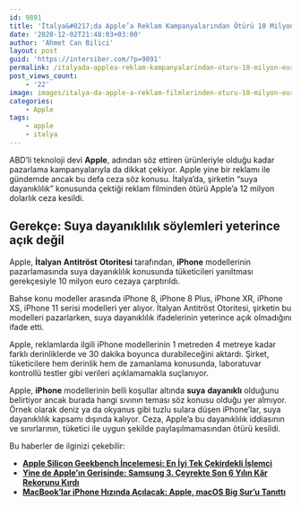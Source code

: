 ```yaml
---
id: 9891
title: 'İtalya&#8217;da Apple’a Reklam Kampanyalarından Ötürü 10 Milyon Euro Ceza Kesildi'
date: '2020-12-02T21:48:03+03:00'
author: 'Ahmet Can Bilici'
layout: post
guid: 'https://intersiber.com/?p=9891'
permalink: /italyada-applea-reklam-kampanyalarindan-oturu-10-milyon-euro-ceza-kesildi/
post_views_count:
    - '22'
image: images/italya-da-apple-a-reklam-filmlerinden-oturu-10-milyon-euro-ceza.jpg
categories:
    - Apple
tags:
    - apple
    - italya
---
```


ABD’li teknoloji devi **Apple**, adından söz ettiren ürünleriyle olduğu kadar pazarlama kampanyalarıyla da dikkat çekiyor. Apple yine bir reklamı ile gündemde ancak bu defa ceza söz konusu. İtalya’da, şirketin “suya dayanıklılık” konusunda çektiği reklam filminden ötürü Apple’a 12 milyon dolarlık ceza kesildi.

## Gerekçe: Suya dayanıklılık söylemleri yeterince açık değil

Apple, **İtalyan** **Antitröst** **Otoritesi** tarafından, **iPhone** modellerinin pazarlamasında suya dayanıklılık konusunda tüketicileri yanıltması gerekçesiyle 10 milyon euro cezaya çarptırıldı.

Bahse konu modeller arasında iPhone 8, iPhone 8 Plus, iPhone XR, iPhone XS, iPhone 11 serisi modelleri yer alıyor. İtalyan Antitröst Otoritesi, şirketin bu modelleri pazarlarken, suya dayanıklılık ifadelerinin yeterince açık olmadığını ifade etti.

Apple, reklamlarda ilgili iPhone modellerinin 1 metreden 4 metreye kadar farklı derinliklerde ve 30 dakika boyunca durabileceğini aktardı. Şirket, tüketicilere hem derinlik hem de zamanlama konusunda, laboratuvar kontrollü testler gibi verileri açıklamamakla suçlanıyor.

Apple, **iPhone** modellerinin belli koşullar altında **suya** **dayanıklı** olduğunu belirtiyor ancak burada hangi sıvının teması söz konusu olduğu yer almıyor. Örnek olarak deniz ya da okyanus gibi tuzlu sulara düşen iPhone’lar, suya dayanıklılık kapsamı dışında kalıyor. Ceza, Apple’a bu dayanıklılık iddiasının ve sınırlarının, tüketici ile uygun şekilde paylaşılmamasından ötürü kesildi.

Bu haberler de ilginizi çekebilir:

- **[Apple Silicon Geekbench İncelemesi: En İyi Tek Çekirdekli İşlemci](https://intersiber.com/apple-silicon-geekbench-incelemesi-en-iyi-tek-cekirdekli-islemci/)**
- **[Yine de Apple’ın Gerisinde: Samsung 3. Çeyrekte Son 6 Yılın Kâr Rekorunu Kırdı](https://intersiber.com/yine-de-applein-gerisinde-samsung-3-ceyrekte-son-6-yilin-kar-rekorunu-kirdi/)**
- **[MacBook’lar iPhone Hızında Açılacak: Apple, macOS Big Sur’u Tanıttı](https://intersiber.com/macbooklar-iphone-hizinda-acilacak-apple-macos-big-suru-tanitti/)**